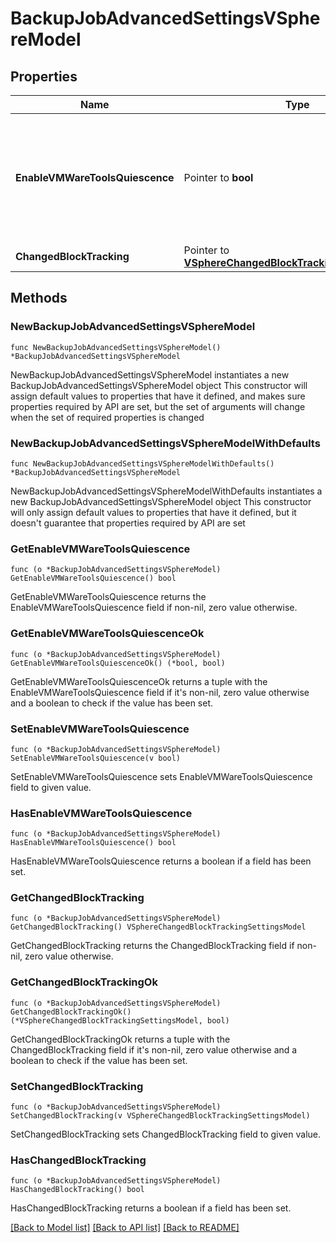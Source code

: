 # BackupJobAdvancedSettingsVSphereModel

## Properties

Name | Type | Description | Notes
------------ | ------------- | ------------- | -------------
**EnableVMWareToolsQuiescence** | Pointer to **bool** | If *true*, VMware Tools quiescence is enabled for freezing the VM file system and application data. | [optional] 
**ChangedBlockTracking** | Pointer to [**VSphereChangedBlockTrackingSettingsModel**](VSphereChangedBlockTrackingSettingsModel.md) |  | [optional] 

## Methods

### NewBackupJobAdvancedSettingsVSphereModel

`func NewBackupJobAdvancedSettingsVSphereModel() *BackupJobAdvancedSettingsVSphereModel`

NewBackupJobAdvancedSettingsVSphereModel instantiates a new BackupJobAdvancedSettingsVSphereModel object
This constructor will assign default values to properties that have it defined,
and makes sure properties required by API are set, but the set of arguments
will change when the set of required properties is changed

### NewBackupJobAdvancedSettingsVSphereModelWithDefaults

`func NewBackupJobAdvancedSettingsVSphereModelWithDefaults() *BackupJobAdvancedSettingsVSphereModel`

NewBackupJobAdvancedSettingsVSphereModelWithDefaults instantiates a new BackupJobAdvancedSettingsVSphereModel object
This constructor will only assign default values to properties that have it defined,
but it doesn't guarantee that properties required by API are set

### GetEnableVMWareToolsQuiescence

`func (o *BackupJobAdvancedSettingsVSphereModel) GetEnableVMWareToolsQuiescence() bool`

GetEnableVMWareToolsQuiescence returns the EnableVMWareToolsQuiescence field if non-nil, zero value otherwise.

### GetEnableVMWareToolsQuiescenceOk

`func (o *BackupJobAdvancedSettingsVSphereModel) GetEnableVMWareToolsQuiescenceOk() (*bool, bool)`

GetEnableVMWareToolsQuiescenceOk returns a tuple with the EnableVMWareToolsQuiescence field if it's non-nil, zero value otherwise
and a boolean to check if the value has been set.

### SetEnableVMWareToolsQuiescence

`func (o *BackupJobAdvancedSettingsVSphereModel) SetEnableVMWareToolsQuiescence(v bool)`

SetEnableVMWareToolsQuiescence sets EnableVMWareToolsQuiescence field to given value.

### HasEnableVMWareToolsQuiescence

`func (o *BackupJobAdvancedSettingsVSphereModel) HasEnableVMWareToolsQuiescence() bool`

HasEnableVMWareToolsQuiescence returns a boolean if a field has been set.

### GetChangedBlockTracking

`func (o *BackupJobAdvancedSettingsVSphereModel) GetChangedBlockTracking() VSphereChangedBlockTrackingSettingsModel`

GetChangedBlockTracking returns the ChangedBlockTracking field if non-nil, zero value otherwise.

### GetChangedBlockTrackingOk

`func (o *BackupJobAdvancedSettingsVSphereModel) GetChangedBlockTrackingOk() (*VSphereChangedBlockTrackingSettingsModel, bool)`

GetChangedBlockTrackingOk returns a tuple with the ChangedBlockTracking field if it's non-nil, zero value otherwise
and a boolean to check if the value has been set.

### SetChangedBlockTracking

`func (o *BackupJobAdvancedSettingsVSphereModel) SetChangedBlockTracking(v VSphereChangedBlockTrackingSettingsModel)`

SetChangedBlockTracking sets ChangedBlockTracking field to given value.

### HasChangedBlockTracking

`func (o *BackupJobAdvancedSettingsVSphereModel) HasChangedBlockTracking() bool`

HasChangedBlockTracking returns a boolean if a field has been set.


[[Back to Model list]](../README.md#documentation-for-models) [[Back to API list]](../README.md#documentation-for-api-endpoints) [[Back to README]](../README.md)


